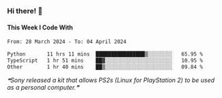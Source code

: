 ### Hi there! 👋

#### This Week I Code With
<!--START_SECTION:waka-->

```txt
From: 28 March 2024 - To: 04 April 2024

Python       11 hrs 11 mins  ████████████████▒░░░░░░░░   65.95 %
TypeScript   1 hr 51 mins    ██▓░░░░░░░░░░░░░░░░░░░░░░   10.95 %
Other        1 hr 40 mins    ██▒░░░░░░░░░░░░░░░░░░░░░░   09.84 %
```

<!--END_SECTION:waka-->

<!--STARTS_HERE_QUOTE_README-->
<i>❝Sony released a kit that allows PS2s (Linux for PlayStation 2) to be used as a personal computer.❞</i>
<!--ENDS_HERE_QUOTE_README-->
